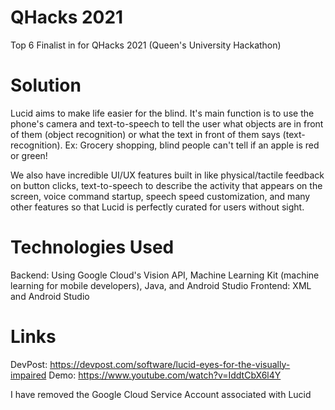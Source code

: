 # QHacks 2021
Top 6 Finalist in for QHacks 2021 (Queen's University Hackathon) 

# Solution
Lucid aims to make life easier for the blind. It's main function is to use the phone's camera and text-to-speech to tell the user what objects are in front of them (object recognition) or what the text in front of them says (text-recognition). Ex: Grocery shopping, blind people can't tell if an apple is red or green!

We also have incredible UI/UX features built in like physical/tactile feedback on button clicks, text-to-speech to describe the activity that appears on the screen, voice command startup, speech speed customization, and many other features so that Lucid is perfectly curated for users without sight.

# Technologies Used
Backend: Using Google Cloud's Vision API, Machine Learning Kit (machine learning for mobile developers), Java, and Android Studio
Frontend: XML and Android Studio

# Links
DevPost: https://devpost.com/software/lucid-eyes-for-the-visually-impaired
Demo: https://www.youtube.com/watch?v=IddtCbX6l4Y
 
I have removed the Google Cloud Service Account associated with Lucid
